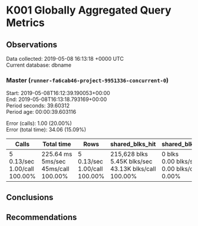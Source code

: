 # K001 Globally Aggregated Query Metrics

## Observations ##
Data collected: 2019-05-08 16:13:18 +0000 UTC  
Current database: dbname  



### Master (`runner-fa6cab46-project-9951336-concurrent-0`) ###
Start: 2019-05-08T16:12:39.190053+00:00  
End: 2019-05-08T16:13:18.793169+00:00  
Period seconds: 39.60312  
Period age: 00:00:39.603116  

Error (calls): 1.00 (20.00%)  
Error (total time): 34.06 (15.09%)

| Calls | Total&nbsp;time | Rows | shared_blks_hit | shared_blks_read | shared_blks_dirtied | shared_blks_written | blk_read_time | blk_write_time | kcache_reads | kcache_writes | kcache_user_time_ms | kcache_system_time |
|-------|------------|------|-----------------|------------------|---------------------|---------------------|---------------|----------------|--------------|---------------|---------------------|--------------------|
|5<br/>0.13/sec<br/>1.00/call<br/>100.00% |225.64&nbsp;ms<br/>5ms/sec<br/>45ms/call<br/>100.00% |5<br/>0.13/sec<br/>1.00/call<br/>100.00% |215,628&nbsp;blks<br/>5.45K&nbsp;blks/sec<br/>43.13K&nbsp;blks/call<br/>100.00% |0&nbsp;blks<br/>0.00&nbsp;blks/sec<br/>0.00&nbsp;blks/call<br/>0.00% |0&nbsp;blks<br/>0.00&nbsp;blks/sec<br/>0.00&nbsp;blks/call<br/>0.00% |0&nbsp;blks<br/>0.00&nbsp;blks/sec<br/>0.00&nbsp;blks/call<br/>0.00% |0.00&nbsp;ms<br/>0s/sec<br/>0s/call<br/>0.00% |0.00&nbsp;ms<br/>0s/sec<br/>0s/call<br/>0.00% |0.00&nbsp;bytes<br/>0.00&nbsp;bytes/sec<br/>0.00&nbsp;bytes/call<br/>0.00% |0.00&nbsp;bytes<br/>0.00&nbsp;bytes/sec<br/>0.00&nbsp;bytes/call<br/>0.00% |0.00&nbsp;ms<br/>0s/sec<br/>0s/call<br/>0.00% |0.00&nbsp;ms<br/>0s/sec<br/>0s/call<br/>0.00%|





## Conclusions ##


## Recommendations ##

